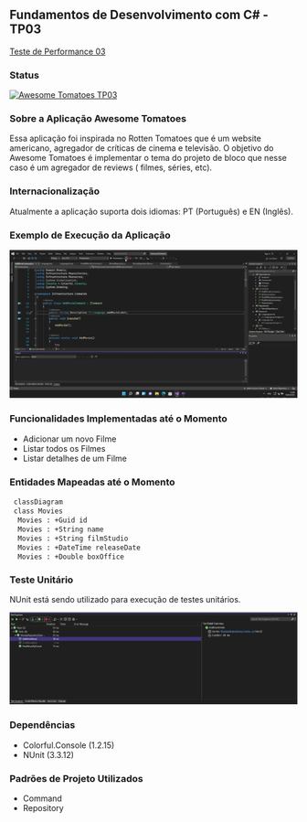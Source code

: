 ## Fundamentos de Desenvolvimento com C# - TP03

[Teste de Performance 03](https://lms.infnet.edu.br/moodle/mod/assign/view.php?id=276188)


### Status

[![Awesome Tomatoes TP03](https://github.com/msmagnanijr/csharp-mauricio-magnani/actions/workflows/build-csharp-tp03.yml/badge.svg)](https://github.com/msmagnanijr/csharp-mauricio-magnani/actions/workflows/build-csharp-tp03.yml)

### Sobre a Aplicação Awesome Tomatoes

Essa aplicação foi inspirada no Rotten Tomatoes que é um website americano, agregador de críticas de cinema e televisão. O objetivo do Awesome Tomatoes é implementar
o tema do projeto de bloco que nesse caso é um agregador de reviews ( filmes, séries, etc).

### Internacionalização

Atualmente a aplicação suporta dois idiomas: PT (Português) e EN (Inglês).

### Exemplo de Execução da Aplicação

![](images/app.gif)

### Funcionalidades Implementadas até o Momento

 - Adicionar um novo Filme
 - Listar todos os Filmes
 - Listar detalhes de um Filme

### Entidades Mapeadas até o Momento


```mermaid
 classDiagram
 class Movies
  Movies : +Guid id
  Movies : +String name
  Movies : +String filmStudio
  Movies : +DateTime releaseDate
  Movies : +Double boxOffice
```

### Teste Unitário

NUnit está sendo utilizado para execução de testes unitários.

![](images/nunit.png)

### Dependências

 - Colorful.Console (1.2.15)
 - NUnit (3.3.12)

### Padrões de Projeto Utilizados

 - Command
 - Repository

